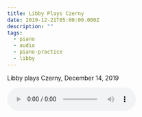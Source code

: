 ```yaml
---
title: Libby Plays Czerny
date: 2019-12-21T05:00:00.000Z
description: ""
tags:
  - piano
  - audio
  - piano-practice
  - libby
---
```

Libby plays Czerny, December 14, 2019

<audio controls>
	<source src='https://cdn.eick.com/audio/2019/2019-12-14-czerny.mp3' type="audio/mpeg" >
</audio>